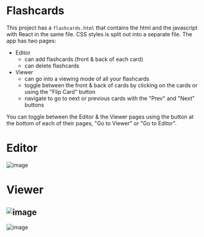 # Flashcards

This project has a `flashcards.html` that contains the html and the javascript with React in the same file. CSS styles is split out into a separate file.
The app has two pages:
- Editor
   - can add flashcards (front & back of each card)
   - can delete flashcards
- Viewer
   - can go into a viewing mode of all your flashcards
   - toggle between the front & back of cards by clicking on the cards or using the "Flip Card" button
   - navigate to go to next or previous cards with the "Prev" and "Next" buttons

You can toggle between the Editor & the Viewer pages using the button at the bottom of each of their pages, "Go to Viewer" or "Go to Editor".

# Editor

![image](https://user-images.githubusercontent.com/69932288/177223036-91f2a4d9-3293-447d-995e-d9ab264889ec.png)

# Viewer

![image](https://user-images.githubusercontent.com/69932288/177223115-6d503341-913b-45ed-8548-90ca3cabd552.png)
----
![image](https://user-images.githubusercontent.com/69932288/177223131-aa49030c-b9ae-4f2e-9fd6-3d84dabfcf14.png)

